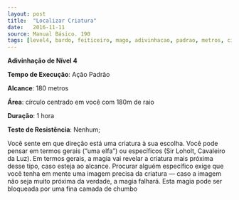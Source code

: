 ```yaml
---
layout: post
title:  "Localizar Criatura"
date:   2016-11-11
source: Manual Básico. 190
tags: [level4, bardo, feiticeiro, mago, adivinhacao, padrao, metros, circulo, hora, nenhum]
---
```


**Adivinhação de Nível 4**

**Tempo de Execução**: Ação Padrão

**Alcance**: 180 metros

**Área**: círculo centrado em você com 180m de raio

**Duração**: 1 hora

**Teste de Resistência**: Nenhum;

Você sente em que direção está uma criatura à sua escolha. Você pode pensar em termos gerais (“uma elfa”) ou específicos (Sir Loholt, Cavaleiro da Luz). 
Em termos gerais, a magia vai revelar a criatura mais próxima desse tipo, caso esteja ao alcance. 
Procurar alguém específico exige que você tenha em mente uma imagem precisa da criatura — caso a imagem não seja muito próxima da verdade, a magia falhará.
Esta magia pode ser bloqueada por uma fina camada de chumbo
